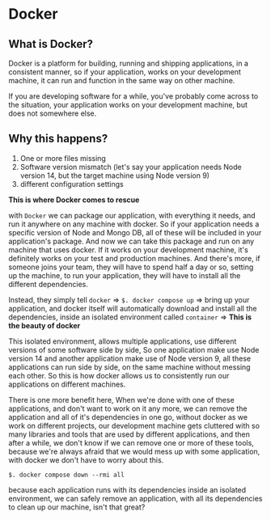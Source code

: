 # Docker

## What is Docker? 

Docker is a platform for building, running and shipping applications, in a consistent manner, so  if your application, works on your development machine, it can run and function in the same way on other machine.

If you are developing software for a while, you've probably come across to the situation, your application works on your development machine, but does not somewhere else.

## Why this happens?

1. One or more files missing
2. Software version mismatch (let's say your application needs Node version 14, but the target machine using Node version 9)
3. different configuration settings

**This is where Docker comes to rescue**

with `Docker` we can package our application, with everything it needs, and run it anywhere on any machine with docker. So if your application needs a specific version of Node and Mongo DB, all of these will be included in your application's package. And now we can take this package and run on any machine that uses docker. If it works on your development machine, it's definitely works on your test and production machines. And there's more, if someone joins your team, they will have to spend half a day or so, setting up the machine, to run your application, they will have to install all the different dependencies.

Instead, they simply tell `docker` => `$. docker compose up` => bring up your application, and docker itself will automatically download and install all the dependencies, inside an isolated environment called `container` => **This is the beauty of docker**

This isolated environment, allows multiple applications, use different versions of some software side by side, So one application make use Node version 14 and another application make use of Node version 9, all these applications can run side by side, on the same machine without messing each other. So this is how docker allows us to consistently run our applications on different machines.

There is one more benefit here, When we're done with one of these applications, and don't want to work on it any more, we can remove the application and all of it's dependencies in one go, without docker as we work on different projects, our development machine gets cluttered with so many libraries and tools that are used by different applications, and then after a while, we don't know if we can remove one or more of these tools, because we're always afraid that we would mess up with some application, with docker we don't have to worry about this.

`$. docker compose down --rmi all`

because each application runs with its dependencies inside an isolated environment, we can safely remove an application, with all its dependencies to clean up our machine, isn't that great?

